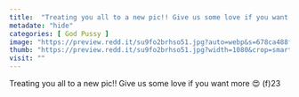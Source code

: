 ```yaml
---
title:  "Treating you all to a new pic!! Give us some love if you want more 😍 (f)23"
metadate: "hide"
categories: [ God Pussy ]
image: "https://preview.redd.it/su9fo2brhso51.jpg?auto=webp&s=678ca488fb2488e0f0b15348ae84eaf362d8009d"
thumb: "https://preview.redd.it/su9fo2brhso51.jpg?width=1080&crop=smart&auto=webp&s=ff7fa6442224c0365aa960737127ddb2100ea35c"
visit: ""
---
```

Treating you all to a new pic!! Give us some love if you want more 😍 (f)23
